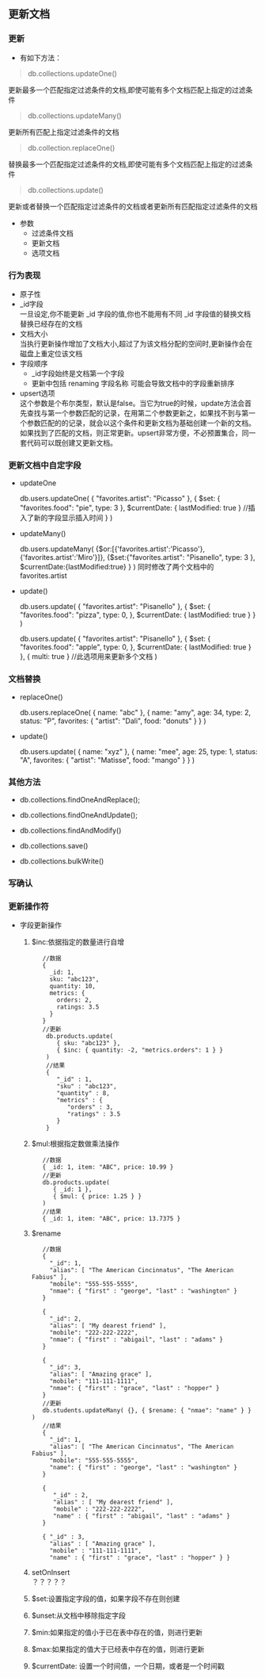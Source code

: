 ## 更新文档
### 更新
+ 有如下方法：    
> db.collections.updateOne()

更新最多一个匹配指定过滤条件的文档,即使可能有多个文档匹配上指定的过滤条件
> db.collections.updateMany()

更新所有匹配上指定过滤条件的文档
> db.collection.replaceOne()

替换最多一个匹配指定过滤条件的文档,即使可能有多个文档匹配上指定的过滤条件
>db.collections.update()

更新或者替换一个匹配指定过滤条件的文档或者更新所有匹配指定过滤条件的文档

+ 参数
    + 过滤条件文档
    + 更新文档
    + 选项文档
### 行为表现
+ 原子性
+ _id字段    
    一旦设定,你不能更新 _id 字段的值,你也不能用有不同 _id 字段值的替换文档替换已经存在的文档
+ 文档大小    
    当执行更新操作增加了文档大小,超过了为该文档分配的空间时,更新操作会在磁盘上重定位该文档
+ 字段顺序
    + _id字段始终是文档第一个字段
    + 更新中包括 renaming 字段名称 可能会导致文档中的字段重新排序
+ upsert选项    
    这个参数是个布尔类型，默认是false。当它为true的时候，update方法会首先查找与第一个参数匹配的记录，在用第二个参数更新之，如果找不到与第一个参数匹配的的记录，就会以这个条件和更新文档为基础创建一个新的文档。如果找到了匹配的文档，则正常更新。upsert非常方便，不必预置集合，同一套代码可以既创建又更新文档。

### 更新文档中自定字段
+ updateOne


    db.users.updateOne(
       { "favorites.artist": "Picasso" },
       {
         $set: { "favorites.food": "pie", type: 3 },
         $currentDate: { lastModified: true } //插入了新的字段显示插入时间
       }
    )
+ updateMany()
    
    
    db.users.updateMany(
    {$or:[{'favorites.artist':'Picasso'},{'favorites.artist':'Miro'}]},
    {$set:{"favorites.artist": "Pisanello", type: 3 },
        $currentDate:{lastModified:true}
    }
    )
同时修改了两个文档中的favorites.artist

+ update()


    db.users.update(
       { "favorites.artist": "Pisanello" },
       {
         $set: { "favorites.food": "pizza", type: 0,  },
         $currentDate: { lastModified: true }
       }
    )
    
    db.users.update(
       { "favorites.artist": "Pisanello" },
       {
         $set: { "favorites.food": "apple", type: 0,  },
         $currentDate: { lastModified: true }
       },
       { multi: true }  //此选项用来更新多个文档
    )
### 文档替换
+ replaceOne()


    db.users.replaceOne(
       { name: "abc" },
       { name: "amy", age: 34, type: 2, status: "P", favorites: { "artist": "Dali", food: "donuts" } }
    )
+ update()
    
    
    db.users.update(
       { name: "xyz" },
       { name: "mee", age: 25, type: 1, status: "A", favorites: { "artist": "Matisse", food: "mango" } }
    )

### 其他方法
+ db.collections.findOneAndReplace();    
    
+ db.collections.findOneAndUpdate();
+ db.collections.findAndModify()
+ db.collections.save()
+ db.collections.bulkWrite()

### 写确认

### 更新操作符
   +  字段更新操作
      1. $inc:依据指定的数量进行自增
                
                //数据
                {
                  _id: 1,
                  sku: "abc123",
                  quantity: 10,
                  metrics: {
                    orders: 2,
                    ratings: 3.5
                  }
                }    
                //更新
                 db.products.update(
                    { sku: "abc123" },
                    { $inc: { quantity: -2, "metrics.orders": 1 } }
                 )
                 //结果
                 {
                    "_id" : 1,
                    "sku" : "abc123",
                    "quantity" : 8,
                    "metrics" : {
                       "orders" : 3,
                       "ratings" : 3.5
                    }
                 }
      2. $mul:根据指定数做乘法操作
                
                //数据
                { _id: 1, item: "ABC", price: 10.99 }
                //更新
                db.products.update(
                   { _id: 1 },
                   { $mul: { price: 1.25 } }
                )
                //结果
                { _id: 1, item: "ABC", price: 13.7375 }
      3. $rename
                
                //数据
                {
                  "_id": 1,
                  "alias": [ "The American Cincinnatus", "The American Fabius" ],
                  "mobile": "555-555-5555",
                  "nmae": { "first" : "george", "last" : "washington" }
                }
                
                {
                  "_id": 2,
                  "alias": [ "My dearest friend" ],
                  "mobile": "222-222-2222",
                  "nmae": { "first" : "abigail", "last" : "adams" }
                }
                
                {
                  "_id": 3,
                  "alias": [ "Amazing grace" ],
                  "mobile": "111-111-1111",
                  "nmae": { "first" : "grace", "last" : "hopper" }
                }
                //更新
                db.students.updateMany( {}, { $rename: { "nmae": "name" } } )
                //结果
                {
                  "_id": 1,
                  "alias": [ "The American Cincinnatus", "The American Fabius" ],
                  "mobile": "555-555-5555",
                  "name": { "first" : "george", "last" : "washington" }
                }
                
                {
                   "_id" : 2,
                   "alias" : [ "My dearest friend" ],
                   "mobile" : "222-222-2222",
                   "name" : { "first" : "abigail", "last" : "adams" }
                }
                
                { "_id" : 3,
                  "alias" : [ "Amazing grace" ],
                  "mobile" : "111-111-1111",
                  "name" : { "first" : "grace", "last" : "hopper" } }
      4. setOnInsert    
            ？？？？？
      5. $set:设置指定字段的值，如果字段不存在则创建
      6. $unset:从文档中移除指定字段
      7. $min:如果指定的值小于已在表中存在的值，则进行更新
      8. $max:如果指定的值大于已经表中存在的值，则进行更新
      9. $currentDate: 设置一个时间值，一个日期，或者是一个时间戳


